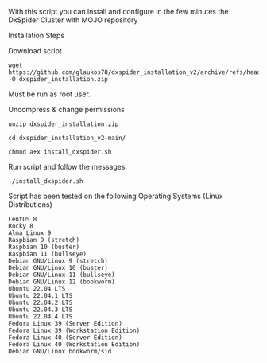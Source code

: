 With this script you can install and configure in the few minutes the DxSpider Cluster with MOJO repository

Installation Steps

Download script.

    wget https://github.com/glaukos78/dxspider_installation_v2/archive/refs/heads/main.zip -O dxspider_installation.zip

Must be run as root user.

Uncompress & change permissions

    unzip dxspider_installation.zip

    cd dxspider_installation_v2-main/

    chmod a+x install_dxspider.sh

Run script and follow the messages.

    ./install_dxspider.sh

Script has been tested on the following Operating Systems (Linux Distributions)

    CentOS 8
    Rocky 8
    Alma Linux 9
    Raspbian 9 (stretch)
    Raspbian 10 (buster)
    Raspbian 11 (bullseye)
    Debian GNU/Linux 9 (stretch)
    Debian GNU/Linux 10 (buster)
    Debian GNU/Linux 11 (bullseye)
    Debian GNU/Linux 12 (bookworm)
    Ubuntu 22.04 LTS
    Ubuntu 22.04.1 LTS
    Ubuntu 22.04.2 LTS
    Ubuntu 22.04.3 LTS
    Ubuntu 22.04.4 LTS
    Fedora Linux 39 (Server Edition)
    Fedora Linux 39 (Workstation Edition)
    Fedora Linux 40 (Server Edition)
    Fedora Linux 40 (Workstation Edition)
    Debian GNU/Linux bookworm/sid
